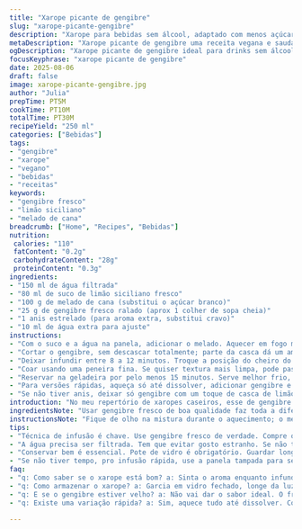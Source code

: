 ```yaml
---
title: "Xarope picante de gengibre"
slug: "xarope-picante-gengibre"
description: "Xarope para bebidas sem álcool, adaptado com menos açúcar e limão siciliano no lugar de parte da água. Receita vegana, sem glúten, sem lactose, sem nozes e sem ovos, com toque cítrico que equilibra o picante do gengibre fresco. Adoçado com melado de cana em vez de açúcar branco para sabor mais complexo. Preparo focado em textura e aroma, ideal para usar em coquetéis ou chás, com dicas para reconhecer o ponto certo de infusão e conservação."
metaDescription: "Xarope picante de gengibre uma receita vegana e saudável para dar um toque especial nas suas bebidas"
ogDescription: "Xarope picante de gengibre ideal para drinks sem álcool ou chás quentes; perfeito para quem gosta de sabor marcante"
focusKeyphrase: "xarope picante de gengibre"
date: 2025-08-06
draft: false
image: xarope-picante-gengibre.jpg
author: "Julia"
prepTime: PT5M
cookTime: PT10M
totalTime: PT30M
recipeYield: "250 ml"
categories: ["Bebidas"]
tags:
- "gengibre"
- "xarope"
- "vegano"
- "bebidas"
- "receitas"
keywords:
- "gengibre fresco"
- "limão siciliano"
- "melado de cana"
breadcrumb: ["Home", "Recipes", "Bebidas"]
nutrition: 
 calories: "110"
 fatContent: "0.2g"
 carbohydrateContent: "28g"
 proteinContent: "0.3g"
ingredients:
- "150 ml de água filtrada"
- "80 ml de suco de limão siciliano fresco"
- "100 g de melado de cana (substitui o açúcar branco)"
- "25 g de gengibre fresco ralado (aprox 1 colher de sopa cheia)"
- "1 anis estrelado (para aroma extra, substitui cravo)"
- "10 ml de água extra para ajuste"
instructions:
- "Com o suco e a água na panela, adicionar o melado. Aquecer em fogo médio, mexendo até dissolver totalmente. Não deixar ferver forte demais, só bolhinhas pequenas ao redor da borda; evita perda de aromas."
- "Cortar o gengibre, sem descascar totalmente; parte da casca dá um amargor interessante, só retirar a parte mais fibrosa. Jogar junto com o anis estrelado na panela, desligar o fogo logo que a mistura começar a liberar vapor intenso."
- "Deixar infundir entre 8 a 12 minutos. Troque a posição do cheiro do gengibre: cheire o vapor para saber se está muito forte ou equilibrado. Se estiver agressivo demais, retire antes."
- "Coar usando uma peneira fina. Se quiser textura mais limpa, pode passar por pano de prato limpo. Apertar um pouco o gengibre ralado para extrair o máximo de suco sem solvente amargo."
- "Reservar na geladeira por pelo menos 15 minutos. Serve melhor frio, realça o frescor e o toque cítrico. Pode conservar até 10 dias em pote fechado."
- "Para versões rápidas, aqueça só até dissolver, adicionar gengibre e anis, infundir tampado no calor residual. Pode ajustar doçura com melado ou mel, conforme o gosto."
- "Se não tiver anis, deixar só gengibre com um toque de casca de limão seca. Para uma variação menos cítrica, usar limão taiti no lugar do siciliano."
introduction: "No meu repertório de xaropes caseiros, esse de gengibre é daqueles que você aprende a valorizar coisa por coisa. O truque tá em dosar o frescor da raiz, sem virar agressivo demais nem perder a pegada cítrica. Trocar o açúcar por melado me surpreendeu desde a primeira tentativa: traz um toque mais profundo, quase terroso, com um leve caramelo rústico que combina com o limão siciliano. Explico, não é só colocar tudo pra ferver e pronto; observe o vapor, o aroma que sobe e a cor da mistura — tudo ajuda a saber se tá no ponto. Gosto de pensar nesse xarope como um tempero líquido, que além de adoçar aquece a alma. Sempre deixo um pouco guardado na geladeira, pra me salvar daquela hora que bate vontade de um drink sem álcool cheio de personalidade."
ingredientsNote: "Usar gengibre fresco de boa qualidade faz toda a diferença; se ele estiver muito velho, perde a intensidade e pode amargar. Quanto ao melado, prefira o mais escuro, que tem sabor mais rico e menos doce industrial. O suco de limão siciliano deve ser fresquíssimo, para trazer equilíbrio de acidez, especialmente porque tempera a doçura do melado. Palavra-chave aqui é frescor e simplicidade. Caso queira evitar anis estrelado, cravo em pequena quantidade é substituto, mas o perfil muda. Água filtrada é essencial para evitar sabores indesejados; água mineral natural funciona também, só cuidado com a qualidade. Não recomendo usar sucos industrializados ou gengibre em pó, perdem a complexidade. Se quiser um toque mais exótico, experimente adicionar uma rodela fina de cúrcuma fresca junto com o gengibre, vai dar cor e um leve sabor terroso sem invadir."
instructionsNote: "Fique de olho na mistura durante o aquecimento; o melado tende a grudar se o fogo estiver alto demais, então controlar essa parte faz toda a diferença. O macerar do gengibre junto com o anis dentro da mistura quente só depois que o fogo desligar evita o amargor que aparece com calor forte prolongado. Intercalar sentido olfativo — cheirando a vaporização — ajuda a controlar o tempo de infusão, não só o relógio. Peneirar com calma é importante para usar o xarope em drinks ou receitas, prevenindo grumos ou resíduos. Gelar um pouco antes de usar faz o sabor se assentar e traz uma sensação mais refrescante. Se estiver com pressa, depois que o fogo apagar, tampe a panela para segurar os aromas e deixe na bancada uns 7 minutos. Com o tempo você vai perceber a textura ideal: nem muito líquido, nem espesso demais. Se for conservar, guarde em vidro esterilizado, armazene longe da luz para não perder cor e sabor. Sempre agite antes de usar porque o melado pode se depositar no fundo."
tips:
- "Técnica de infusão é chave. Use gengibre fresco de verdade. Compre o mais firme, senão perde sabor. Olhe a cor na panela; um leve aquecimento é ideal. Aroma é seu guia. Com cravo no lugar do anis, cuidado com a quantidade. Pode mudar o perfil. Limão Tafiti ainda é opção."
- "A água precisa ser filtrada. Tem que evitar gosto estranho. Se não tiver, mineral também serve. Se usar gengibre seco, o sabor é bem diferente e menos intenso. O melado escuro é o que traz profundidade. Anis já não é obrigatório. Faça testes."
- "Conservar bem é essencial. Pote de vidro é obrigatório. Guardar longe da luz. Agitar sempre, porque o melado se deposita. Gosto de deixar na geladeira. Cold serve melhor pro frescor no paladar. Experiencia é válida, faça adaptações no tempo de infusão."
- "Se não tiver tempo, pro infusão rápida, use a panela tampada para segurar aroma e calor. Deixar uns minutos antes de coar. Pode até agregar cúrcuma fresca para um toque especial. Testar sempre, muitas opções por aqui. Sempre ore por frescor e simplicidade."
faq:
- "q: Como saber se o xarope está bom? a: Sinta o aroma enquanto infunde. Olhe a cor. Se estiver muito forte, é hora de coar. Se não estiver equilibrado, acerta com mais limão. Detalhe é aferir o gosto."
- "q: Como armazenar o xarope? a: Garcia em vidro fechado, longe da luz. Se notar alteração no aroma, já não é bom. O sabor pode se intensificar. Maneira prática é usar geladeira. Vale deixar na porta para lembrar."
- "q: E se o gengibre estiver velho? a: Não vai dar o sabor ideal. O frescor é fundamental, se estiver velho, amarga. Outra dica é usar sempre gengibre firme. Nunca em pó, perde a complexidade."
- "q: Existe uma variação rápida? a: Sim, aquece tudo até dissolver. Coloca gengibre direto, deixa tampado. Infusão não é só pôr a ferver. Sinta, cheire, é seu guia, ajusta no gosto conforme."

---
```

